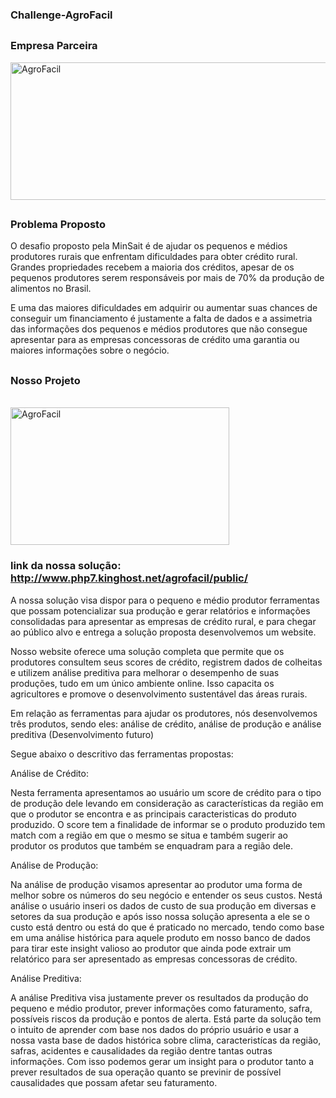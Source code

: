 ### Challenge-AgroFacil

##
### Empresa Parceira



<!DOCTYPE html>
<html lang="en">
<head>
    <meta charset="UTF-8">
    <meta name="viewport" content="width=device-width, initial-scale=1.0">
</head>
<body>
    <div style="display: inline_block">
        <img align="center" alt="AgroFacil" height="220" width="550" src="https://media.licdn.com/dms/image/D4D16AQHr4crqohqZkg/profile-displaybackgroundimage-shrink_200_800/0/1669994833942?e=2147483647&v=beta&t=yCGbiFQ8iPUVVaQBstqP9cjWZ9yYbmP4bXH8SCydzq4">
    </div>
</body>
</html>

##
### Problema Proposto
O desafio proposto pela MinSait é de ajudar os pequenos e médios produtores rurais que enfrentam dificuldades para obter crédito rural. Grandes propriedades recebem a maioria dos créditos, apesar de os pequenos produtores serem responsáveis por mais de 70% da produção de alimentos no Brasil.

E uma das maiores dificuldades em adquirir ou aumentar suas chances de conseguir um financiamento é justamente a falta de dados e a assimetria das informações dos pequenos e médios produtores que não consegue apresentar para as empresas concessoras de crédito uma garantia ou maiores informações sobre o negócio.

##
### Nosso Projeto
<div style="display: inline_block"><br>
  <img align="center" alt="AgroFacil" height="220" width="350" src="https://media.licdn.com/dms/image/D4E03AQH5CVbw2iiSWw/profile-displayphoto-shrink_800_800/0/1695645154085?e=2147483647&v=beta&t=60FUBH9_CJ6RWyBPRpa-Rpyhmyi-3lAQeaCvExQPmD4">
</div>

### link da nossa solução: http://www.php7.kinghost.net/agrofacil/public/

A nossa solução visa dispor para o pequeno e médio produtor ferramentas que possam potencializar sua produção e gerar relatórios e informações consolidadas para apresentar as empresas de crédito rural, e para chegar ao público alvo e entrega a solução proposta desenvolvemos um website.

Nosso website oferece uma solução completa que permite que os produtores consultem seus scores de crédito, registrem dados de colheitas e utilizem análise preditiva para melhorar o desempenho de suas produções, tudo em um único ambiente online. Isso capacita os agricultores e promove o desenvolvimento sustentável das áreas rurais.

Em relação as ferramentas para ajudar os produtores, nós desenvolvemos três produtos, sendo eles: análise de crédito, análise de produção e análise preditiva (Desenvolvimento futuro)

Segue abaixo o descritivo das ferramentas propostas:

Análise de Crédito:

Nesta ferramenta apresentamos ao usuário um score de crédito para o tipo de produção dele levando em consideração as características da região em que o produtor se encontra e as principais caracteristicas do produto produzido. O score tem a finalidade de informar se o produto produzido tem match com a região em que o mesmo se situa e também sugerir ao produtor os produtos que também se enquadram para a região dele. 

Análise de Produção:

Na análise de produção visamos apresentar ao produtor uma forma de melhor sobre os números do seu negócio e entender os seus custos. Nestá análise o usuário inseri os dados de custo de sua produção em diversas e setores da sua produção e após isso nossa solução apresenta a ele se o custo está dentro ou está do que é praticado no mercado, tendo como base em uma análise histórica para aquele produto em nosso banco de dados para tirar este insight valioso ao produtor que ainda pode extrair um relatórico para ser apresentado as empresas concessoras de crédito.

Análise Preditiva:

A análise Preditiva visa justamente prever os resultados da produção do pequeno e médio produtor, prever informações como faturamento, safra, possíveis riscos da produção e pontos de alerta. Está parte da solução tem o intuito de aprender com base nos dados do próprio usuário e usar a nossa vasta base de dados histórica sobre clima, caracteristícas da região, safras, acidentes e causalidades da região dentre tantas outras informações. Com isso podemos gerar um insight para o produtor tanto a prever resultados de sua operação quanto se previnir de possível causalidades que possam afetar seu faturamento. 


